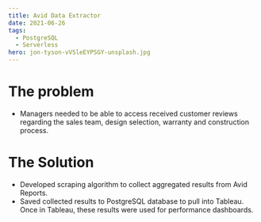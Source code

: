 ```yaml
---
title: Avid Data Extractor
date: 2021-06-26
tags:
  - PostgreSQL
  - Serverless
hero: jon-tyson-vVSleEYPSGY-unsplash.jpg
---
```

# The problem
  - Managers needed to be able to access received customer reviews regarding the sales team, design selection, warranty and construction process. 
# The Solution
  - Developed scraping algorithm to collect aggregated results from Avid Reports.
  - Saved collected results to PostgreSQL database to pull into Tableau. Once in Tableau, these results were used for performance dashboards.  
